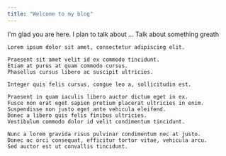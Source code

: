 ```yaml
---
title: "Welcome to my blog"
---
```


I'm glad you are here. I plan to talk about ...
Talk about something greath



    Lorem ipsum dolor sit amet, consectetur adipiscing elit.

    Praesent sit amet velit id ex commodo tincidunt.
    Etiam at purus at quam commodo cursus.
    Phasellus cursus libero ac suscipit ultricies.

    Integer quis felis cursus, congue leo a, sollicitudin est.

    Praesent in quam iaculis libero auctor dictum eget in ex.
    Fusce non erat eget sapien pretium placerat ultricies in enim.
    Suspendisse non justo eget ante vehicula eleifend.
    Donec a libero quis felis finibus ultricies.
    Vestibulum commodo dolor id velit condimentum tincidunt.

    Nunc a lorem gravida risus pulvinar condimentum nec at justo.
    Donec ac orci consequat, efficitur tortor vitae, vehicula arcu.
    Sed auctor est ut convallis tincidunt.

